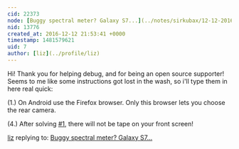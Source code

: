 ```yaml
---
cid: 22373
node: [Buggy spectral meter? Galaxy S7...](../notes/sirkubax/12-12-2016/buggy-spectral-meter-galaxy-s7)
nid: 13776
created_at: 2016-12-12 21:53:41 +0000
timestamp: 1481579621
uid: 7
author: [liz](../profile/liz)
---
```


Hi! Thank you for helping debug, and for being an open source supporter! Seems to me like some instructions got lost in the wash, so i'll type them in here real quick: 

(1.) On Android use the Firefox browser. Only this browser lets you choose the rear camera. 

(4.) After solving [#1](/n/1), there will not be tape on your front screen!

[liz](../profile/liz) replying to: [Buggy spectral meter? Galaxy S7...](../notes/sirkubax/12-12-2016/buggy-spectral-meter-galaxy-s7)

